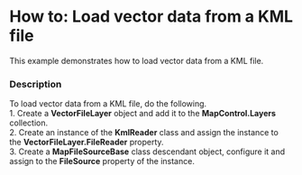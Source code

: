 # How to: Load vector data from a KML file


This example demonstrates how to load vector data from a KML file.


<h3>Description</h3>

To load vector data from a KML file, do the following.<br />1. Create a&nbsp;<strong>VectorFileLayer</strong> object and add it&nbsp;to the&nbsp;<strong>MapControl.Layers</strong> collection.<br />2. Create an instance of the&nbsp;<strong>KmlReader</strong> class and assign&nbsp;the instance&nbsp;to the&nbsp;<strong>VectorFileLayer.FileReader</strong> property.<br />3. Create&nbsp;a&nbsp;<strong>MapFileSourceBase</strong> class descendant object, configure it&nbsp;and assign to the&nbsp;<strong>FileSource</strong> property of the instance.

<br/>


